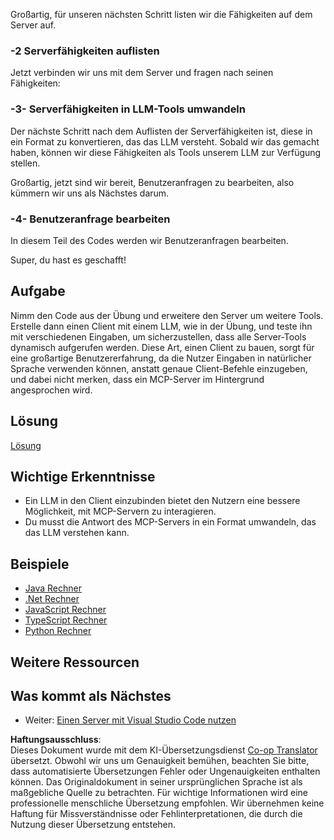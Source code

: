 <!--
CO_OP_TRANSLATOR_METADATA:
{
  "original_hash": "bc3ae5af5973160abba9976cb5a4704c",
  "translation_date": "2025-06-13T11:25:15+00:00",
  "source_file": "03-GettingStarted/03-llm-client/README.md",
  "language_code": "de"
}
-->
Großartig, für unseren nächsten Schritt listen wir die Fähigkeiten auf dem Server auf.

### -2 Serverfähigkeiten auflisten

Jetzt verbinden wir uns mit dem Server und fragen nach seinen Fähigkeiten:

### -3- Serverfähigkeiten in LLM-Tools umwandeln

Der nächste Schritt nach dem Auflisten der Serverfähigkeiten ist, diese in ein Format zu konvertieren, das das LLM versteht. Sobald wir das gemacht haben, können wir diese Fähigkeiten als Tools unserem LLM zur Verfügung stellen.

Großartig, jetzt sind wir bereit, Benutzeranfragen zu bearbeiten, also kümmern wir uns als Nächstes darum.

### -4- Benutzeranfrage bearbeiten

In diesem Teil des Codes werden wir Benutzeranfragen bearbeiten.

Super, du hast es geschafft!

## Aufgabe

Nimm den Code aus der Übung und erweitere den Server um weitere Tools. Erstelle dann einen Client mit einem LLM, wie in der Übung, und teste ihn mit verschiedenen Eingaben, um sicherzustellen, dass alle Server-Tools dynamisch aufgerufen werden. Diese Art, einen Client zu bauen, sorgt für eine großartige Benutzererfahrung, da die Nutzer Eingaben in natürlicher Sprache verwenden können, anstatt genaue Client-Befehle einzugeben, und dabei nicht merken, dass ein MCP-Server im Hintergrund angesprochen wird.

## Lösung

[Lösung](/03-GettingStarted/03-llm-client/solution/README.md)

## Wichtige Erkenntnisse

- Ein LLM in den Client einzubinden bietet den Nutzern eine bessere Möglichkeit, mit MCP-Servern zu interagieren.
- Du musst die Antwort des MCP-Servers in ein Format umwandeln, das das LLM verstehen kann.

## Beispiele

- [Java Rechner](../samples/java/calculator/README.md)
- [.Net Rechner](../../../../03-GettingStarted/samples/csharp)
- [JavaScript Rechner](../samples/javascript/README.md)
- [TypeScript Rechner](../samples/typescript/README.md)
- [Python Rechner](../../../../03-GettingStarted/samples/python)

## Weitere Ressourcen

## Was kommt als Nächstes

- Weiter: [Einen Server mit Visual Studio Code nutzen](/03-GettingStarted/04-vscode/README.md)

**Haftungsausschluss**:  
Dieses Dokument wurde mit dem KI-Übersetzungsdienst [Co-op Translator](https://github.com/Azure/co-op-translator) übersetzt. Obwohl wir uns um Genauigkeit bemühen, beachten Sie bitte, dass automatisierte Übersetzungen Fehler oder Ungenauigkeiten enthalten können. Das Originaldokument in seiner ursprünglichen Sprache ist als maßgebliche Quelle zu betrachten. Für wichtige Informationen wird eine professionelle menschliche Übersetzung empfohlen. Wir übernehmen keine Haftung für Missverständnisse oder Fehlinterpretationen, die durch die Nutzung dieser Übersetzung entstehen.